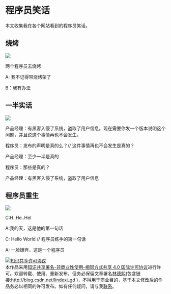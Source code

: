 # 程序员笑话

本文收集我在各个网站看到的程序员笑话。

<!--more-->
<!-- CreateTime:2020/3/5 9:26:17 -->

<!-- csdn -->

## 烧烤

![](http://image.acmx.xyz/lindexi%2F20187101714248368.jpg)

两个程序员去烧烤

A: 我不记得带烧烤架了

B：我有办法

## 一半实话

![](http://image.acmx.xyz/lindexi%2F201851094414284.jpg)

产品经理：有黑客入侵了系统，盗取了用户信息。现在需要你发一个版本说明这个问题，并且说这个事情再也不会发生。

程序员：发布的声明是真的么？// 这件事情再也不会发生是真的？

产品经理：至少一半是真的

程序员：那些是真的？

产品经理：有黑客入侵了系统，盗取了用户信息

## 程序员重生

<!-- ![](image/程序员笑话/程序员笑话0.png) -->

![](http://image.acmx.xyz/lindexi%2F2018613104522057.jpg)

C:H..He..Hel

A:我的天，这是他的第一句话

C: Hello World // 程序员练手的第一句话

A: 一脸嫌弃，这是一个程序员

<a rel="license" href="http://creativecommons.org/licenses/by-nc-sa/4.0/"><img alt="知识共享许可协议" style="border-width:0" src="https://licensebuttons.net/l/by-nc-sa/4.0/88x31.png" /></a><br />本作品采用<a rel="license" href="http://creativecommons.org/licenses/by-nc-sa/4.0/">知识共享署名-非商业性使用-相同方式共享 4.0 国际许可协议</a>进行许可。欢迎转载、使用、重新发布，但务必保留文章署名[林德熙](http://blog.csdn.net/lindexi_gd)(包含链接:http://blog.csdn.net/lindexi_gd )，不得用于商业目的，基于本文修改后的作品务必以相同的许可发布。如有任何疑问，请与我[联系](mailto:lindexi_gd@163.com)。
